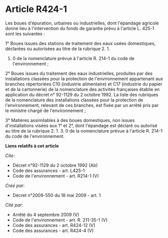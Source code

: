 # Article R424-1

Les boues d'épuration, urbaines ou industrielles, dont l'épandage agricole donne lieu à l'intervention du fonds de garantie
prévu à l'article L. 425-1 sont les suivantes : 

1° Boues issues des stations de traitement des eaux usées domestiques, déclarées ou autorisées au titre de la rubrique 2. 1.
1. 0 de la nomenclature prévue à l'article R. 214-1 du code de l'environnement ; 

2° Boues issues du traitement des eaux industrielles, produites par des installations classées pour la protection de
l'environnement appartenant aux branches répertoriées C10 (industrie alimentaire) et C17 (industrie du papier et de la
cartonnerie) de la nomenclature des activités françaises établie en application du décret n° 92-1129 du 2 octobre 1992. La
liste des rubriques de la nomenclature des installations classées pour la protection de l'environnement, relevant de ces
branches, est fixée par un arrêté pris par le ministre chargé de l'environnement ; 

3° Matières assimilables à des boues domestiques, non issues d'installations visées aux 1° et 2°, dont l'épandage est déclaré
ou autorisé au titre de la rubrique 2. 1. 3. 0 de la nomenclature prévue à l'article R. 214-1 du code de l'environnement.

**Liens relatifs à cet article**

_Cite_:

  - Décret n°92-1129 du 2 octobre 1992 (Ab)
  - Code des assurances - art. L425-1
  - Code de l'environnement - art. R214-1 (V)

_Créé par_:

  - Décret n°2009-550 du 18 mai 2009 - art. 1

_Cité par_:

  - Arrêté du 4 septembre 2009 (V)
  - Code de l'environnement - art. R. 211-35-1 (V)
  - Code des assurances - art. R424-12 (V)
  - Code des assurances - art. R424-4 (V)
